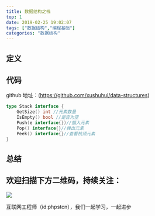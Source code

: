 ```yaml
---
title: 数据结构之栈
top: 1
date: 2019-02-25 19:02:07
tags: ["数据结构","编程基础"]
categories: "数据结构"
---
```


## 定义

## 代码

github 地址：(https://github.com/xushuhui/data-structures)

``` go
type Stack interface {
	GetSize() int //元素数量
	IsEmpty() bool //是否为空
	Push(e interface{})//插入元素
	Pop() interface{}//弹出元素
	Peek() interface{}//查看栈顶元素
}
```

## 总结

## 欢迎扫描下方二维码，持续关注：

![](https://ww1.sinaimg.cn/large/a616b9a4gy1g4xzv954a4j20760763yo.jpg)

互联网工程师（id:phpstcn），我们一起学习，一起进步
